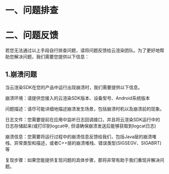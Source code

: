 # 一、问题排查


# 二、问题反馈
若您无法通过以上手段自行排查问题，请将问题反馈给云渲染团队。为了更好地帮助您解决问题，我们需要您提供以下信息：

## 1.崩溃问题

当云渲染SDK在您的产品中运行出现崩溃时，我们需要提供以下信息。

崩溃环境：请提供您接入的云渲染SDK版本、设备型号、Android系统版本

问题描述：请尽可能详细地描述崩溃发生场景，包括崩溃时机以及崩溃前的现象。

日志文件：您需要提前在应用中监听日志回调接口，并且将云渲染SDK运行中的日志存储起来(或打印到logcat中, 但请确保崩溃发送后能够获取到logcat日志)

崩溃信息：您需要将运行过程中的崩溃信息反馈给我们，包括Java层的崩溃堆栈、异常类型和描述，或者C++层的崩溃堆栈、错误类型(SIGSEGV、SIGABRT)等

复现步骤：如果您能提供复现问题的具体步骤，那将非常有助于我们重现并解决问题。
